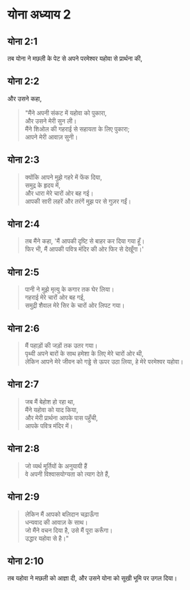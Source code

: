 # योना अध्याय 2

## योना 2:1

तब योना ने मछली के पेट से अपने परमेश्वर यहोवा से प्रार्थना की,

## योना 2:2

और उसने कहा,

> "मैंने अपनी संकट में यहोवा को पुकारा,  
> और उसने मेरी सुन ली।  
> मैंने शिओल की गहराई से सहायता के लिए पुकारा;  
> आपने मेरी आवाज़ सुनी।

## योना 2:3

> क्योंकि आपने मुझे गहरे में फेंक दिया,  
> समुद्र के हृदय में,  
> और धारा मेरे चारों ओर बह गई।  
> आपकी सारी लहरें और तरंगें मुझ पर से गुज़र गईं।

## योना 2:4

> तब मैंने कहा, 'मैं आपकी दृष्टि से बाहर कर दिया गया हूँ।  
> फिर भी, मैं आपकी पवित्र मंदिर की ओर फिर से देखूँगा।'

## योना 2:5

> पानी ने मुझे मृत्यु के कगार तक घेर लिया।  
> गहराई मेरे चारों ओर बह गई,  
> समुद्री शैवाल मेरे सिर के चारों ओर लिपट गया।

## योना 2:6

> मैं पहाड़ों की जड़ों तक उतर गया।  
> पृथ्वी अपने बारों के साथ हमेशा के लिए मेरे चारों ओर थी,  
> लेकिन आपने मेरे जीवन को गड्ढे से ऊपर उठा लिया, हे मेरे परमेश्वर यहोवा।

## योना 2:7

> जब मैं बेहोश हो रहा था,  
> मैंने यहोवा को याद किया,  
> और मेरी प्रार्थना आपके पास पहुँची,  
> आपके पवित्र मंदिर में।

## योना 2:8

> जो व्यर्थ मूर्तियों के अनुयायी हैं  
> वे अपनी विश्वासयोग्यता को त्याग देते हैं,

## योना 2:9

> लेकिन मैं आपको बलिदान चढ़ाऊँगा  
> धन्यवाद की आवाज़ के साथ।  
> जो मैंने वचन दिया है, उसे मैं पूरा करूँगा।  
> उद्धार यहोवा से है।"

## योना 2:10

तब यहोवा ने मछली को आज्ञा दी, और उसने योना को सूखी भूमि पर उगल दिया।
